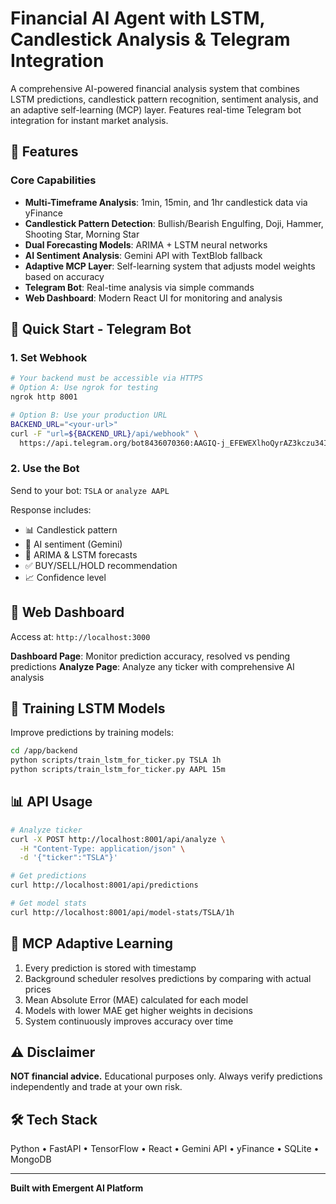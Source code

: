 # Financial AI Agent with LSTM, Candlestick Analysis & Telegram Integration

A comprehensive AI-powered financial analysis system that combines LSTM predictions, candlestick pattern recognition, sentiment analysis, and an adaptive self-learning (MCP) layer. Features real-time Telegram bot integration for instant market analysis.

## 🚀 Features

### Core Capabilities
- **Multi-Timeframe Analysis**: 1min, 15min, and 1hr candlestick data via yFinance
- **Candlestick Pattern Detection**: Bullish/Bearish Engulfing, Doji, Hammer, Shooting Star, Morning Star
- **Dual Forecasting Models**: ARIMA + LSTM neural networks
- **AI Sentiment Analysis**: Gemini API with TextBlob fallback
- **Adaptive MCP Layer**: Self-learning system that adjusts model weights based on accuracy
- **Telegram Bot**: Real-time analysis via simple commands
- **Web Dashboard**: Modern React UI for monitoring and analysis

## 📱 Quick Start - Telegram Bot

### 1. Set Webhook
```bash
# Your backend must be accessible via HTTPS
# Option A: Use ngrok for testing
ngrok http 8001

# Option B: Use your production URL
BACKEND_URL="<your-url>"
curl -F "url=${BACKEND_URL}/api/webhook" \
  https://api.telegram.org/bot8436070360:AAGIQ-j_EFEWEXlhoQyrAZ3kczu34Ik2vbg/setWebhook
```

### 2. Use the Bot
Send to your bot: `TSLA` or `analyze AAPL`

Response includes:
- 📊 Candlestick pattern
- 💬 AI sentiment (Gemini)
- 🔮 ARIMA & LSTM forecasts
- ✅ BUY/SELL/HOLD recommendation
- 📈 Confidence level

## 🎯 Web Dashboard

Access at: `http://localhost:3000`

**Dashboard Page**: Monitor prediction accuracy, resolved vs pending predictions
**Analyze Page**: Analyze any ticker with comprehensive AI analysis

## 🤖 Training LSTM Models

Improve predictions by training models:
```bash
cd /app/backend
python scripts/train_lstm_for_ticker.py TSLA 1h
python scripts/train_lstm_for_ticker.py AAPL 15m
```

## 📊 API Usage

```bash
# Analyze ticker
curl -X POST http://localhost:8001/api/analyze \
  -H "Content-Type: application/json" \
  -d '{"ticker":"TSLA"}'

# Get predictions
curl http://localhost:8001/api/predictions

# Get model stats
curl http://localhost:8001/api/model-stats/TSLA/1h
```

## 🧠 MCP Adaptive Learning

1. Every prediction is stored with timestamp
2. Background scheduler resolves predictions by comparing with actual prices
3. Mean Absolute Error (MAE) calculated for each model
4. Models with lower MAE get higher weights in decisions
5. System continuously improves accuracy over time

## ⚠️ Disclaimer

**NOT financial advice.** Educational purposes only. Always verify predictions independently and trade at your own risk.

## 🛠️ Tech Stack

Python • FastAPI • TensorFlow • React • Gemini API • yFinance • SQLite • MongoDB

---

**Built with Emergent AI Platform**
